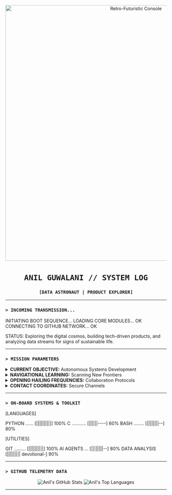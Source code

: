 <p align="center">
  <img src="https://i.pinimg.com/originals/c1/8a/2d/c18a2d7f82f9b841e12903061b3c27db.gif" alt="Retro-Futuristic Console" width="800"/>
</p>

<div align="center">

# `ANIL GUWALANI // SYSTEM LOG`

### `[DATA ASTRONAUT | PRODUCT EXPLORER]`

</div>

---

### `> INCOMING TRANSMISSION...`


INITIATING BOOT SEQUENCE...
LOADING CORE MODULES... OK
CONNECTING TO GITHUB NETWORK... OK

STATUS: Exploring the digital cosmos, building tech-driven products,
and analyzing data streams for signs of sustainable life.


---

### `> MISSION PARAMETERS`

<details>
  <summary><strong>CURRENT OBJECTIVE:</strong> Autonomous Systems Development</summary>
  <br>
  - 🔭 My primary mission is **[grego](https://github.com/SuperAndy777/grego)**, an autonomous agent navigating the web with Google's Gemini propulsion systems.
</details>

<details>
  <summary><strong>NAVIGATIONAL LEARNING:</strong> Scanning New Frontiers</summary>
  <br>
  - 🌱 My sensors are locked onto the signals of **LLMs, Agentic AI, and emerging technologies**. I'm charting the unknown territories of artificial intelligence.
</details>

<details>
  <summary><strong>OPENING HAILING FREQUENCIES:</strong> Collaboration Protocols</summary>
  <br>
  - 👯 I'm seeking fellow explorers for joint ventures into **AI, data science, and sustainable tech**. Let's build something that matters.
</details>

<details>
  <summary><strong>CONTACT COORDINATES:</strong> Secure Channels</summary>
  <br>
  - 📫 You can establish a connection via my [**LinkedIn Comms Relay**](https://www.linkedin.com/in/anilguwalani) or view my public logs at my [**Personal Holosite**](https://anilg.vercel.app).
  - 😄 Personal Identifier: **He/Him**
</details>

---

### `> ON-BOARD SYSTEMS & TOOLKIT`


[LANGUAGES]

PYTHON ...... [||||||||||] 100%
C ........... [||||||----]  60%
BASH ........ [||||||||--]  80%

[UTILITIES]

GIT ......... [||||||||||] 100%
AI AGENTS ... [||||||||--]  80%
DATA ANALYSIS [||||||||| devotional-]  90%


---

### `> GITHUB TELEMETRY DATA`

<p align="center">
  <img src="https://github-readme-stats.vercel.app/api?username=SuperAndy777&show_icons=true&theme=radical&hide_border=true&include_all_commits=true" alt="Anil's GitHub Stats" />
  <img src="https://github-readme-stats.vercel.app/api/top-langs/?username=SuperAndy777&layout=compact&theme=radical&hide_border=true" alt="Anil's Top Languages" />
</p>

---

